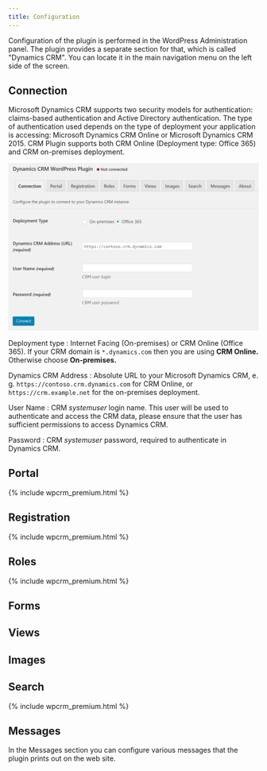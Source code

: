 ```yaml
---
title: Configuration
---
```


Configuration of the plugin is performed in the WordPress Administration panel. The plugin provides a separate section for that, which is called "Dynamics CRM". You can locate it in the main navigation menu on the left side of the screen.
 
## Connection

Microsoft Dynamics CRM supports two security models for authentication: claims-based authentication and Active Directory authentication. The type of authentication used depends on the type of deployment your application is accessing: Microsoft Dynamics CRM Online or Microsoft Dynamics CRM 2015. CRM Plugin supports both CRM Online (Deployment type: Office 365) and CRM on-premises deployment.

![Connection settings screen](/img/wpcrm/configuration_fig1.png)

Deployment type
: Internet Facing (On-premises) or CRM Online (Office 365). If your CRM domain is `*.dynamics.com` then you are using **CRM Online.** Otherwise choose **On-premises.**

Dynamics CRM Address
: Absolute URL to your Microsoft Dynamics CRM, e. g. `https://contoso.crm.dynamics.com` for CRM Online, or `https://crm.example.net` for the on-premises deployment.

User Name
: CRM *systemuser* login name. This user will be used to authenticate and access the CRM data, please ensure that the user has sufficient permissions to access Dynamics CRM.

Password
: CRM *systemuser* password, required to authenticate in Dynamics CRM.

## Portal
{% include wpcrm_premium.html %}

## Registration
{% include wpcrm_premium.html %}

## Roles
{% include wpcrm_premium.html %}

## Forms

## Views

## Images

## Search
{% include wpcrm_premium.html %}

## Messages

In the Messages section you can configure various messages that the plugin prints out on the web site.

